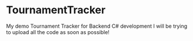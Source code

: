 # TournamentTracker
My demo Tournament Tracker for Backend C# development
I will be trying to upload all the code as soon as possible!

